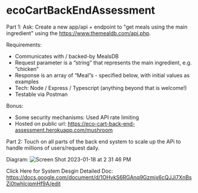 # ecoCartBackEndAssessment
Part 1: 
Ask: Create a new app/api + endpoint to "get meals using the main ingredient" using the https://www.themealdb.com/api.php.

Requirements:
- Communicates with / backed-by MealsDB
- Request parameter is a “string” that represents the main ingredient, e.g. “chicken”
- Response is an array of “Meal”s - specified below, with initial values as examples
- Tech: Node / Express / Typescript (anything beyond that is welcome!)
- Testable via Postman

Bonus:
- Some security mechanisms:
  Used API rate limiting 
- Hosted on public url: 
https://eco-cart-back-end-assessment.herokuapp.com/mushroom


Part 2: 
Touch on all parts of the back end system to scale up the APi to handle millions of users/request daily. 

Diagram: 
![Screen Shot 2023-01-18 at 2 31 46 PM](https://user-images.githubusercontent.com/35667060/213326631-5875e948-f02f-4814-a3de-5807158f428b.png)

Click Here for System Desgin Detailed Doc: https://docs.google.com/document/d/1OHvkS6RGAnq9Gzmjx6cQJJi7XnBsZi0twhIcjpmHf9A/edit
